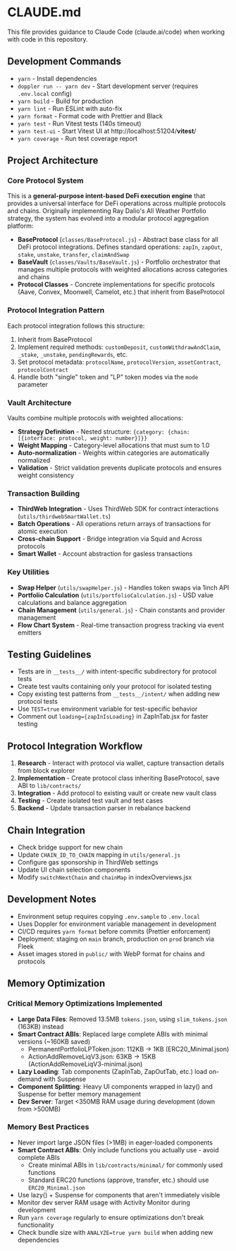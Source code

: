 # CLAUDE.md

This file provides guidance to Claude Code (claude.ai/code) when working with code in this repository.

## Development Commands

- `yarn` - Install dependencies
- `doppler run -- yarn dev` - Start development server (requires `.env.local` config)
- `yarn build` - Build for production
- `yarn lint` - Run ESLint with auto-fix
- `yarn format` - Format code with Prettier and Black
- `yarn test` - Run Vitest tests (140s timeout)
- `yarn test-ui` - Start Vitest UI at http://localhost:51204/**vitest**/
- `yarn coverage` - Run test coverage report

## Project Architecture

### Core Protocol System

This is a **general-purpose intent-based DeFi execution engine** that provides a universal interface for DeFi operations across multiple protocols and chains. Originally implementing Ray Dalio's All Weather Portfolio strategy, the system has evolved into a modular protocol aggregation platform:

- **BaseProtocol** (`classes/BaseProtocol.js`) - Abstract base class for all DeFi protocol integrations. Defines standard operations: `zapIn`, `zapOut`, `stake`, `unstake`, `transfer`, `claimAndSwap`
- **BaseVault** (`classes/Vaults/BaseVault.js`) - Portfolio orchestrator that manages multiple protocols with weighted allocations across categories and chains
- **Protocol Classes** - Concrete implementations for specific protocols (Aave, Convex, Moonwell, Camelot, etc.) that inherit from BaseProtocol

### Protocol Integration Pattern

Each protocol integration follows this structure:

1. Inherit from BaseProtocol
2. Implement required methods: `customDeposit`, `customWithdrawAndClaim`, `_stake`, `_unstake`, `pendingRewards`, etc.
3. Set protocol metadata: `protocolName`, `protocolVersion`, `assetContract`, `protocolContract`
4. Handle both "single" token and "LP" token modes via the `mode` parameter

### Vault Architecture

Vaults combine multiple protocols with weighted allocations:

- **Strategy Definition** - Nested structure: `{category: {chain: [{interface: protocol, weight: number}]}}`
- **Weight Mapping** - Category-level allocations that must sum to 1.0
- **Auto-normalization** - Weights within categories are automatically normalized
- **Validation** - Strict validation prevents duplicate protocols and ensures weight consistency

### Transaction Building

- **ThirdWeb Integration** - Uses ThirdWeb SDK for contract interactions (`utils/thirdwebSmartWallet.ts`)
- **Batch Operations** - All operations return arrays of transactions for atomic execution
- **Cross-chain Support** - Bridge integration via Squid and Across protocols
- **Smart Wallet** - Account abstraction for gasless transactions

### Key Utilities

- **Swap Helper** (`utils/swapHelper.js`) - Handles token swaps via 1inch API
- **Portfolio Calculation** (`utils/portfolioCalculation.js`) - USD value calculations and balance aggregation
- **Chain Management** (`utils/general.js`) - Chain constants and provider management
- **Flow Chart System** - Real-time transaction progress tracking via event emitters

## Testing Guidelines

- Tests are in `__tests__/` with intent-specific subdirectory for protocol tests
- Create test vaults containing only your protocol for isolated testing
- Copy existing test patterns from `__tests__/intent/` when adding new protocol tests
- Use `TEST=true` environment variable for test-specific behavior
- Comment out `loading={zapInIsLoading}` in ZapInTab.jsx for faster testing

## Protocol Integration Workflow

1. **Research** - Interact with protocol via wallet, capture transaction details from block explorer
2. **Implementation** - Create protocol class inheriting BaseProtocol, save ABI to `lib/contracts/`
3. **Integration** - Add protocol to existing vault or create new vault class
4. **Testing** - Create isolated test vault and test cases
5. **Backend** - Update transaction parser in rebalance backend

## Chain Integration

- Check bridge support for new chain
- Update `CHAIN_ID_TO_CHAIN` mapping in `utils/general.js`
- Configure gas sponsorship in ThirdWeb settings
- Update UI chain selection components
- Modify `switchNextChain` and `chainMap` in indexOverviews.jsx

## Development Notes

- Environment setup requires copying `.env.sample` to `.env.local`
- Uses Doppler for environment variable management in development
- CI/CD requires `yarn format` before commits (Prettier enforcement)
- Deployment: staging on `main` branch, production on `prod` branch via Fleek
- Asset images stored in `public/` with WebP format for chains and protocols

## Memory Optimization

### Critical Memory Optimizations Implemented

- **Large Data Files**: Removed 13.5MB `tokens.json`, using `slim_tokens.json` (163KB) instead
- **Smart Contract ABIs**: Replaced large complete ABIs with minimal versions (~160KB saved)
  - PermanentPortfolioLPToken.json: 112KB → 1KB (ERC20_Minimal.json)
  - ActionAddRemoveLiqV3.json: 63KB → 15KB (ActionAddRemoveLiqV3-minimal.json)
- **Lazy Loading**: Tab components (ZapInTab, ZapOutTab, etc.) load on-demand with Suspense
- **Component Splitting**: Heavy UI components wrapped in lazy() and Suspense for better memory management
- **Dev Server**: Target <350MB RAM usage during development (down from >500MB)

### Memory Best Practices

- Never import large JSON files (>1MB) in eager-loaded components
- **Smart Contract ABIs**: Only include functions you actually use - avoid complete ABIs
  - Create minimal ABIs in `lib/contracts/minimal/` for commonly used functions
  - Standard ERC20 functions (approve, transfer, etc.) should use `ERC20_Minimal.json`
- Use lazy() + Suspense for components that aren't immediately visible
- Monitor dev server RAM usage with Activity Monitor during development
- Run `yarn coverage` regularly to ensure optimizations don't break functionality
- Check bundle size with `ANALYZE=true yarn build` when adding new dependencies
